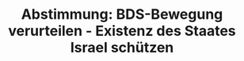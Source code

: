 ---
abstimmung:
  abstimmung: 1
  bundestagssitzung: 102
  datum: 17. Mai 2019
  legislaturperiode: 19
categories:
- Todo
data:
- title: Abstimmungsergebnis 20190517_1-data.pdf
  url: /res/2021-btw/abstimmungsergebnisse/20190517_1-data.pdf
- title: Abstimmungsergebnis 20190517_1_xls-data.xls
  url: /res/2021-btw/abstimmungsergebnisse/20190517_1_xls-data.xls
- title: Abstimmungsergebnis 20190517_1_xls-datacsv
  url: /res/2021-btw/abstimmungsergebnisse/csv/20190517_1_xls-datacsv
documents:
- local: /res/2021-btw/drucksachen/09757.pdf
  title: Drucksache 19/09757
  url: https://dip21.bundestag.de/dip21/btd/19/097/1909757.pdf
ergebnis:
  AfD:
    enthaltung: 1
    gesamt: 91
    ja: 61
    nein: 0
    nichtabgegeben: 29
    ungueltig: 0
  Bündnis 90/Die Grünen:
    enthaltung: 0
    gesamt: 67
    ja: 0
    nein: 46
    nichtabgegeben: 21
    ungueltig: 0
  Die Linke:
    enthaltung: 0
    gesamt: 69
    ja: 0
    nein: 41
    nichtabgegeben: 28
    ungueltig: 0
  FDP:
    enthaltung: 0
    gesamt: 80
    ja: 0
    nein: 54
    nichtabgegeben: 26
    ungueltig: 0
  cdu/csu:
    enthaltung: 0
    gesamt: 246
    ja: 0
    nein: 184
    nichtabgegeben: 62
    ungueltig: 0
  file: 20190517_1_xls-data.xls
  fraktionslos:
    enthaltung: 1
    gesamt: 4
    ja: 0
    nein: 0
    nichtabgegeben: 3
    ungueltig: 0
  spd:
    enthaltung: 0
    gesamt: 152
    ja: 1
    nein: 106
    nichtabgegeben: 45
    ungueltig: 0
layout: abstimmung
links:
- title: Link zu bundestag.de
  url: https://www.bundestag.de/parlament/plenum/abstimmung/abstimmung?id=604
preview: 'Deutscher Bundestag


  102. Sitzung des Deutschen Bundestages

  am Freitag, 17. Mai 2019


  Endgültiges Ergebnis der Namentlichen Abstimmung Nr. 1


  Antrag der Abgeordneten Jürgen Braun, Beatrix von Storch, Dr. Anton Friesen, weiterer

  Abgeordneter und der Fraktion der AfD

  BDS-Bewegung verurteilen - Existenz des Staates Israel schützen

  Drs. 19/9757'
tags:
- Todo
title: 'Abstimmung: BDS-Bewegung verurteilen - Existenz des Staates Israel schützen'
---